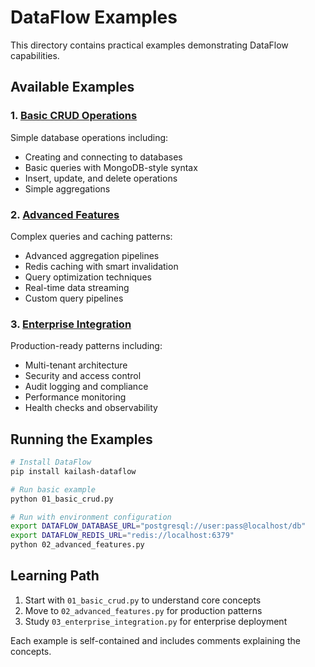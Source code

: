 # DataFlow Examples

This directory contains practical examples demonstrating DataFlow capabilities.

## Available Examples

### 1. [Basic CRUD Operations](01_basic_crud.py)
Simple database operations including:
- Creating and connecting to databases
- Basic queries with MongoDB-style syntax
- Insert, update, and delete operations
- Simple aggregations

### 2. [Advanced Features](02_advanced_features.py)
Complex queries and caching patterns:
- Advanced aggregation pipelines
- Redis caching with smart invalidation
- Query optimization techniques
- Real-time data streaming
- Custom query pipelines

### 3. [Enterprise Integration](03_enterprise_integration.py)
Production-ready patterns including:
- Multi-tenant architecture
- Security and access control
- Audit logging and compliance
- Performance monitoring
- Health checks and observability

## Running the Examples

```bash
# Install DataFlow
pip install kailash-dataflow

# Run basic example
python 01_basic_crud.py

# Run with environment configuration
export DATAFLOW_DATABASE_URL="postgresql://user:pass@localhost/db"
export DATAFLOW_REDIS_URL="redis://localhost:6379"
python 02_advanced_features.py
```

## Learning Path

1. Start with `01_basic_crud.py` to understand core concepts
2. Move to `02_advanced_features.py` for production patterns
3. Study `03_enterprise_integration.py` for enterprise deployment

Each example is self-contained and includes comments explaining the concepts.
